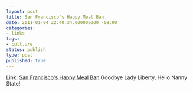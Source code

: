 ```yaml
---
layout: post
title: San Francisco's Happy Meal Ban
date: 2011-01-04 22:40:34.000000000 -08:00
categories:
- links
tags:
- cult.ure
status: publish
type: post
published: true
---
```

Link: <a href="http://goo.gl/WzfLU">San Francisco's Happy Meal Ban</a>
Goodbye Lady Liberty, Hello Nanny State!
